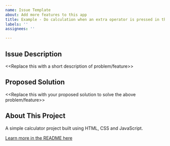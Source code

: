 ```yaml
---
name: Issue Template
about: Add more features to this app
title: Example - Do calculation when an extra operator is pressed in the end
labels: ''
assignees: ''

---
```


## Issue Description

<<Replace this with a short description of problem/feature>>

## Proposed Solution

<<Replace this with your proposed solution to solve the above problem/feature>>

## About This Project

A simple calculator project built using HTML, CSS and JavaScript. 

[Learn more in the README here](https://github.com/Progate-Community/calculator-demo/blob/master/README.md)
